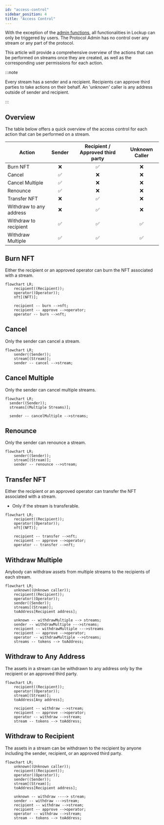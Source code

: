 ```yaml
---
id: "access-control"
sidebar_position: 4
title: "Access Control"
---
```


With the exception of the [admin functions](/concepts/governance#lockup), all functionalities in Lockup can only be
triggered by users. The Protocol Admin has no control over any stream or any part of the protocol.

This article will provide a comprehensive overview of the actions that can be performed on streams once they are
created, as well as the corresponding user permissions for each action.

:::note

Every stream has a sender and a recipient. Recipients can approve third parties to take actions on their behalf. An
'unknown' caller is any address outside of sender and recipient.

:::

## Overview

The table below offers a quick overview of the access control for each action that can be performed on a stream.

| Action                  | Sender | Recipient / Approved third party | Unknown Caller |
| ----------------------- | :----: | :------------------------------: | :------------: |
| Burn NFT                |   ❌   |                ✅                |       ❌       |
| Cancel                  |   ✅   |                ❌                |       ❌       |
| Cancel Multiple         |   ✅   |                ❌                |       ❌       |
| Renounce                |   ✅   |                ❌                |       ❌       |
| Transfer NFT            |   ❌   |                ✅                |       ❌       |
| Withdraw to any address |   ❌   |                ✅                |       ❌       |
| Withdraw to recipient   |   ✅   |                ✅                |       ✅       |
| Withdraw Multiple       |   ✅   |                ✅                |       ✅       |

## Burn NFT

Either the recipient or an approved operator can burn the NFT associated with a stream.

```mermaid
flowchart LR;
    recipient((Recipient));
    operator((Operator));
    nft[(NFT)];

    recipient -- burn -->nft;
    recipient -- approve -->operator;
    operator -- burn -->nft;
```

## Cancel

Only the sender can cancel a stream.

```mermaid
flowchart LR;
    sender((Sender));
    stream[(Stream)];
    sender -- cancel -->stream;
```

## Cancel Multiple

Only the sender can cancel multiple streams.

```mermaid
flowchart LR;
  sender((Sender));
  streams[(Multiple Streams)];

  sender -- cancelMultiple -->streams;
```

## Renounce

Only the sender can renounce a stream.

```mermaid
flowchart LR;
    sender((Sender));
    stream[(Stream)];
    sender -- renounce -->stream;
```

## Transfer NFT

Either the recipient or an approved operator can transfer the NFT associated with a stream.

- Only if the stream is transferable.

```mermaid
flowchart LR;
    recipient((Recipient));
    operator((Operator));
    nft[(NFT)];

    recipient -- transfer -->nft;
    recipient -- approve -->operator;
    operator -- transfer -->nft;
```

## Withdraw Multiple

Anybody can withdraw assets from multiple streams to the recipients of each stream.

```mermaid
flowchart LR;
    unknown((Unknown caller));
    recipient((Recipient));
    operator((Operator));
    sender((Sender));
    streams[(Stream)];
    toAddress[Recipient address];

    unknown -- withdrawMultiple --> streams;
    sender -- withdrawMultiple --->streams;
    recipient -- withdrawMultiple --->streams
    recipient -- approve -->operator;
    operator -- withdrawMultiple -->streams;
    streams -- tokens --> toAddress;
```

## Withdraw to Any Address

The assets in a stream can be withdrawn to any address only by the recipient or an approved third party.

```mermaid
flowchart LR;
    recipient((Recipient));
    operator((Operator));
    stream[(Stream)];
    toAddress[Any address];

    recipient -- withdraw -->stream;
    recipient -- approve -->operator;
    operator -- withdraw -->stream;
    stream -- tokens --> toAddress;
```

## Withdraw to Recipient

The assets in a stream can be withdrawn to the recipient by anyone including the sender, recipient, or an approved third
party.

```mermaid
flowchart LR;
    unknown((Unknown caller));
    recipient((Recipient));
    operator((Operator));
    sender((Sender));
    stream[(Stream)];
    toAddress[Recipient address];

    unknown -- withdraw ----> stream;
    sender -- withdraw --->stream;
    recipient -- withdraw -->stream;
    recipient -- approve -->operator;
    operator -- withdraw -->stream;
    stream -- tokens --> toAddress;
```
